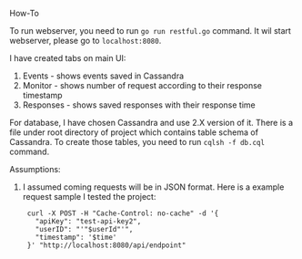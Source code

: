How-To

To run webserver, you need to run `go run restful.go` command. It wil start webserver, please go to `localhost:8080`.

I have created tabs on main UI:
1) Events - shows events saved in Cassandra
2) Monitor - shows number of request according to their response timestamp
3) Responses - shows saved responses with their response time

For database, I have chosen Cassandra and use 2.X version of it. There is a file under root directory of project which contains
table schema of Cassandra. To create those tables, you need to run `cqlsh -f db.cql` command.


Assumptions:

1) I assumed coming requests will be in JSON format. Here is a example request sample I tested the project:

  		curl -X POST -H "Cache-Control: no-cache" -d '{
          "apiKey": "test-api-key2",
          "userID": "'"$userId"'",
          "timestamp": '$time'
 	    }' "http://localhost:8080/api/endpoint"
